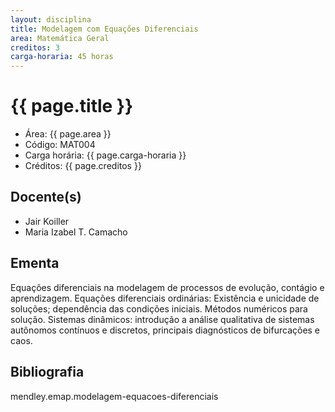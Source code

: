 ```yaml
---
layout: disciplina
title: Modelagem com Equações Diferenciais
area: Matemática Geral
creditos: 3
carga-horaria: 45 horas
---
```


# {{ page.title }}

- Área: {{ page.area }}
- Código: MAT004
- Carga horária: {{ page.carga-horaria }}
- Créditos: {{ page.creditos }}

## Docente(s)

- Jair Koiller
- Maria Izabel T. Camacho

## Ementa

Equações diferenciais na modelagem de processos de evolução, contágio
e aprendizagem.  Equações diferenciais ordinárias: Existência e
unicidade de soluções; dependência das condições iniciais. Métodos
numéricos para solução.  Sistemas dinâmicos: introdução a análise
qualitativa de sistemas autônomos contínuos e discretos, principais
diagnósticos de bifurcações e caos.

## Bibliografia

mendley.emap.modelagem-equacoes-diferenciais

